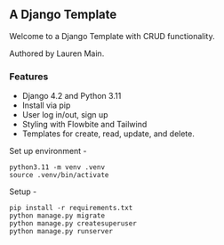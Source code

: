## A Django Template

Welcome to a Django Template with CRUD functionality. 

Authored by Lauren Main. 

### Features

- Django 4.2 and Python 3.11
- Install via pip
- User log in/out, sign up
- Styling with Flowbite and Tailwind
- Templates for create, read, update, and delete. 


Set up environment -

    python3.11 -m venv .venv
    source .venv/bin/activate

Setup -

    pip install -r requirements.txt
    python manage.py migrate
    python manage.py createsuperuser
    python manage.py runserver